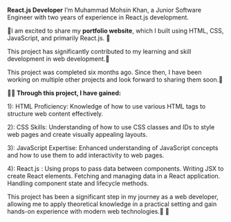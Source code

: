 **React.js Developer**
I’m Muhammad Mohsin Khan, a Junior Software Engineer with two years of experience in React.js development.

🚀I am excited to share my **portfolio website**, which I built using HTML, CSS, JavaScript, and primarily React.js. 🚀

This project has significantly contributed to my learning and skill development in web development.🚀

This project was completed six months ago. Since then, I have been working on multiple other projects and look forward to sharing them soon.🌟

**👨‍💻 Through this project, I have gained:**

1): HTML Proficiency: Knowledge of how to use various HTML tags to structure web content effectively.

2): CSS Skills: Understanding of how to use CSS classes and IDs to style web pages and create visually appealing layouts.

3): JavaScript Expertise: Enhanced understanding of JavaScript concepts and how to use them to add interactivity to web pages.

4): React.js :
Using props to pass data between components.
Writing JSX to create React elements.
Fetching and managing data in a React application.
Handling component state and lifecycle methods.

This project has been a significant step in my journey as a web developer, allowing me to apply theoretical knowledge in a practical setting and gain hands-on experience with modern web technologies.📧 📧
